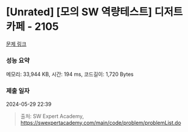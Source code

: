 # [Unrated] [모의 SW 역량테스트] 디저트 카페 - 2105 

[문제 링크](https://swexpertacademy.com/main/code/problem/problemDetail.do?contestProbId=AV5VwAr6APYDFAWu) 

### 성능 요약

메모리: 33,944 KB, 시간: 194 ms, 코드길이: 1,720 Bytes

### 제출 일자

2024-05-29 22:39



> 출처: SW Expert Academy, https://swexpertacademy.com/main/code/problem/problemList.do